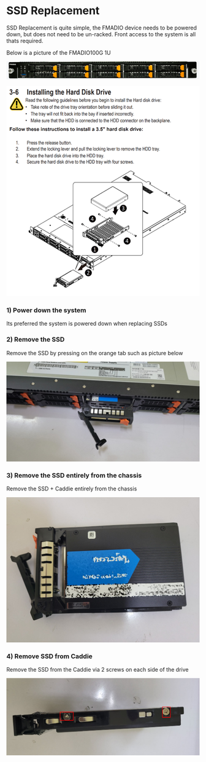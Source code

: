 # SSD Replacement

SSD Replacement is quite simple, the FMADIO device needs to be powered down, but does not need to be un-racked. Front access to the system is all thats required.

Below is a picture of the FMADIO100G 1U

![FMADIO 100G SSD replacement](../.gitbook/assets/image%20%2863%29.png)

![](../.gitbook/assets/image%20%2858%29.png)

### 1\) Power down the system

Its preferred the system is powered down when replacing SSDs

### 2\) Remove the SSD

Remove the SSD by pressing on the orange tab such as picture below

![](../.gitbook/assets/image%20%2862%29.png)

### 3\) Remove the SSD entirely from the chassis

Remove the SSD + Caddie entirely from the chassis 

![](../.gitbook/assets/image%20%2865%29.png)

### 4\) Remove SSD from Caddie

Remove the SSD from the Caddie via 2 screws on each side of the drive 

![](../.gitbook/assets/image%20%2860%29.png)



